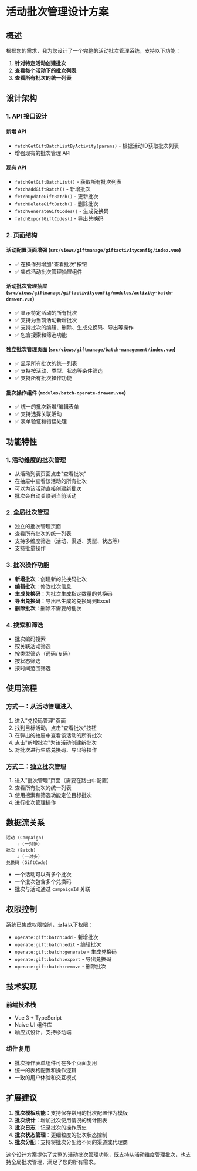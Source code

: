 # 活动批次管理设计方案

## 概述

根据您的需求，我为您设计了一个完整的活动批次管理系统，支持以下功能：

1. **针对特定活动创建批次**
2. **查看每个活动下的批次列表**
3. **查看所有批次的统一列表**

## 设计架构

### 1. API 接口设计

#### 新增 API
- `fetchGetGiftBatchListByActivity(params)` - 根据活动ID获取批次列表
- 增强现有的批次管理 API

#### 现有 API
- `fetchGetGiftBatchList()` - 获取所有批次列表
- `fetchAddGiftBatch()` - 新增批次
- `fetchUpdateGiftBatch()` - 更新批次
- `fetchDeleteGiftBatch()` - 删除批次
- `fetchGenerateGiftCodes()` - 生成兑换码
- `fetchExportGiftCodes()` - 导出兑换码

### 2. 页面结构

#### 活动配置页面增强 (`src/views/giftmanage/giftactivityconfig/index.vue`)
- ✅ 在操作列增加"查看批次"按钮
- ✅ 集成活动批次管理抽屉组件

#### 活动批次管理抽屉 (`src/views/giftmanage/giftactivityconfig/modules/activity-batch-drawer.vue`)
- ✅ 显示特定活动的所有批次
- ✅ 支持为当前活动新增批次
- ✅ 支持批次的编辑、删除、生成兑换码、导出等操作
- ✅ 包含搜索和筛选功能

#### 独立批次管理页面 (`src/views/giftmanage/batch-management/index.vue`)
- ✅ 显示所有批次的统一列表
- ✅ 支持按活动、类型、状态等条件筛选
- ✅ 支持所有批次操作功能

#### 批次操作组件 (`modules/batch-operate-drawer.vue`)
- ✅ 统一的批次新增/编辑表单
- ✅ 支持选择关联活动
- ✅ 表单验证和错误处理

## 功能特性

### 1. 活动维度的批次管理
- 从活动列表页面点击"查看批次"
- 在抽屉中查看该活动的所有批次
- 可以为该活动直接创建新批次
- 批次会自动关联到当前活动

### 2. 全局批次管理
- 独立的批次管理页面
- 查看所有批次的统一列表
- 支持多维度筛选（活动、渠道、类型、状态等）
- 支持批量操作

### 3. 批次操作功能
- **新增批次**：创建新的兑换码批次
- **编辑批次**：修改批次信息
- **生成兑换码**：为批次生成指定数量的兑换码
- **导出兑换码**：导出已生成的兑换码到Excel
- **删除批次**：删除不需要的批次

### 4. 搜索和筛选
- 批次编码搜索
- 按关联活动筛选
- 按类型筛选（通码/专码）
- 按状态筛选
- 按时间范围筛选

## 使用流程

### 方式一：从活动管理进入
1. 进入"兑换码管理"页面
2. 找到目标活动，点击"查看批次"按钮
3. 在弹出的抽屉中查看该活动的所有批次
4. 点击"新增批次"为该活动创建新批次
5. 对批次进行生成兑换码、导出等操作

### 方式二：独立批次管理
1. 进入"批次管理"页面（需要在路由中配置）
2. 查看所有批次的统一列表
3. 使用搜索和筛选功能定位目标批次
4. 进行批次管理操作

## 数据流关系

```
活动 (Campaign)
    ↓ (一对多)
批次 (Batch)
    ↓ (一对多)
兑换码 (GiftCode)
```

- 一个活动可以有多个批次
- 一个批次包含多个兑换码
- 批次与活动通过 `campaignId` 关联

## 权限控制

系统已集成权限控制，支持以下权限：
- `operate:gift:batch:add` - 新增批次
- `operate:gift:batch:edit` - 编辑批次
- `operate:gift:batch:generate` - 生成兑换码
- `operate:gift:batch:export` - 导出兑换码
- `operate:gift:batch:remove` - 删除批次

## 技术实现

### 前端技术栈
- Vue 3 + TypeScript
- Naive UI 组件库
- 响应式设计，支持移动端

### 组件复用
- 批次操作表单组件可在多个页面复用
- 统一的表格配置和操作逻辑
- 一致的用户体验和交互模式

## 扩展建议

1. **批次模板功能**：支持保存常用的批次配置作为模板
2. **批次统计**：增加批次使用情况的统计图表
3. **批次日志**：记录批次的操作历史
4. **批次状态管理**：更细粒度的批次状态控制
5. **批次分配**：支持将批次分配给不同的渠道或代理商

这个设计方案提供了完整的活动批次管理功能，既支持从活动维度管理批次，也支持全局批次管理，满足了您的所有需求。
